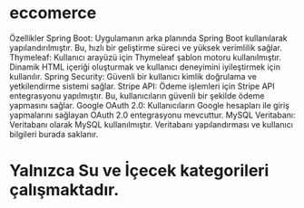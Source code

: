 # eccomerce


Özellikler
Spring Boot: Uygulamanın arka planında Spring Boot kullanılarak yapılandırılmıştır. Bu, hızlı bir geliştirme süreci ve yüksek verimlilik sağlar.
Thymeleaf: Kullanıcı arayüzü için Thymeleaf şablon motoru kullanılmıştır. Dinamik HTML içeriği oluşturmak ve kullanıcı deneyimini iyileştirmek için kullanılır.
Spring Security: Güvenli bir kullanıcı kimlik doğrulama ve yetkilendirme sistemi sağlar.
Stripe API: Ödeme işlemleri için Stripe API entegrasyonu yapılmıştır. Bu, kullanıcıların güvenli bir şekilde ödeme yapmasını sağlar.
Google OAuth 2.0: Kullanıcıların Google hesapları ile giriş yapmalarını sağlayan OAuth 2.0 entegrasyonu mevcuttur.
MySQL Veritabanı: Veritabanı olarak MySQL kullanılmıştır. Veritabanı yapılandırması ve kullanıcı bilgileri burada saklanır.
 #   Yalnızca **Su** ve **İçecek** kategorileri çalışmaktadır. 